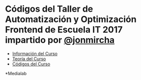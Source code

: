 # Códigos del Taller de Automatización y Optimización Frontend de Escuela IT 2017 impartido por [@jonmircha](http://jonmircha.com)

* [Información del Curso](https://escuela.it/cursos/taller-automatizacion-optimizacion-frontend)
* [Teoría del Curso](https://escuelait.github.io/taller-frontend-2017/#/)
* [Códigos del Curso](https://github.com/EscuelaIt/taller-frontend-2017)

*Medialab